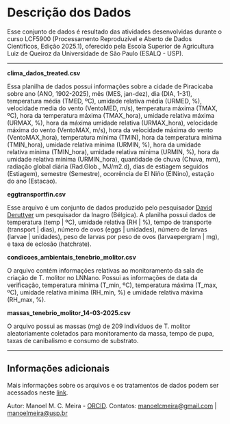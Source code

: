 # Descrição dos Dados

Esse conjunto de dados é resultado das atividades desenvolvidas durante o curso LCF5900 (Processamento Reproduzível e Aberto de Dados Científicos, Edição 2025.1), oferecido pela Escola Superior de Agricultura Luiz de Queiroz da Universidade de São Paulo (ESALQ - USP).
______

**clima_dados_treated.csv**

Essa planilha de dados possui informações sobre a cidade de Piracicaba sobre ano (ANO, 1902-2025), mês (MES, jan-dez), dia (DIA, 1-31), temperatura média (TMED, ºC), umidade relativa média (URMED, %), velocidade media do vento (VentoMED, m/s), temperatura máxima (TMAX, ºC), hora da temperatura máxima (TMAX_hora), umidade relativa máxima (URMAX, %), hora da máxima umidade relativa (URMAX_hora), velocidade máxima do vento (VentoMAX, m/s), hora da velocidade máxima do vento (VentoMAX_hora), temperatura mínima (TMIN), hora da temperatura mínima (TMIN_hora), umidade relativa mínima (URMIN, %), hora da umidade relativa mínima (TMIN_hora), umidade relativa mínima (URMIN, %), hora da umidade relativa mínima (URMIN_hora), quantidade de chuva (Chuva, mm), radiação global diária (Rad.Glob., MJ/m2.d), dias de estiagem seguidos (Estiagem), semestre (Semestre), ocorrência de El Niño (ElNino), estação do ano (Estacao).

**eggtransportfin.csv**

Esse arquivo é um conjunto de dados produzido pelo pesquisador [David Deruttyer](https://orcid.org/0000-0001-8565-2240) um pesquisador da Inagro (Bélgica).
A planilha possui dados de temperatura (temp | ºC), umidade relativa (RH | %), tempo de transporte (transport | dias), número de ovos (eggs | unidades), número de larvas (larvae | unidades), peso de larvas por peso de ovos (larvaepergram | mg), e taxa de eclosão (hatchrate).

**condicoes_ambientais_tenebrio_molitor.csv**

O arquivo contém informações relativas ao monitoramento da sala de criação de T. molitor no LNNano. Possui as informações de data da verificação, temperatura mínima (T_min, ºC), temperatura máxima (T_max, ºC), umidade relativa mínima (RH_min, %) e umidade relativa máxima (RH_max, %).

**massas_tenebrio_molitor_14-03-2025.csv**

O arquivo possui as massas (mg) de 209 indivíduos de T. molitor aleatoriamente coletados para monitoramento da massa, tempo de pupa, taxas de canibalismo e consumo de substrato.

______

## Informações adicionais

Mais informações sobre os arquivos e os tratamentos de dados podem ser acessados neste [link](https://guarani.esalq.usp.br/doku.php?id=opensci:2025:manoel).

Autor: Manoel M. C. Meira - [ORCID](https://orcid.org/0000-0002-6043-6370).
Contatos: manoelcmeira@gmail.com | manoelmeira@usp.br
